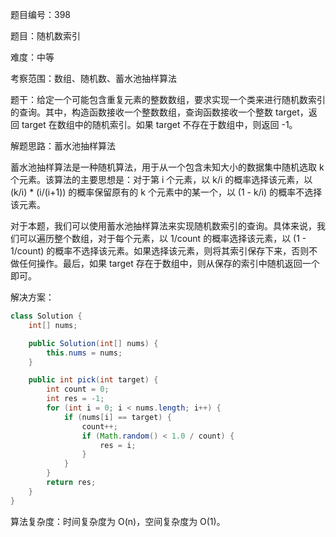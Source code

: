 题目编号：398

题目：随机数索引

难度：中等

考察范围：数组、随机数、蓄水池抽样算法

题干：给定一个可能包含重复元素的整数数组，要求实现一个类来进行随机数索引的查询。其中，构造函数接收一个整数数组，查询函数接收一个整数 target，返回 target 在数组中的随机索引。如果 target 不存在于数组中，则返回 -1。

解题思路：蓄水池抽样算法

蓄水池抽样算法是一种随机算法，用于从一个包含未知大小的数据集中随机选取 k 个元素。该算法的主要思想是：对于第 i 个元素，以 k/i 的概率选择该元素，以 (k/i) * (i/(i+1)) 的概率保留原有的 k 个元素中的某一个，以 (1 - k/i) 的概率不选择该元素。

对于本题，我们可以使用蓄水池抽样算法来实现随机数索引的查询。具体来说，我们可以遍历整个数组，对于每个元素，以 1/count 的概率选择该元素，以 (1 - 1/count) 的概率不选择该元素。如果选择该元素，则将其索引保存下来，否则不做任何操作。最后，如果 target 存在于数组中，则从保存的索引中随机返回一个即可。

解决方案：

```java
class Solution {
    int[] nums;

    public Solution(int[] nums) {
        this.nums = nums;
    }

    public int pick(int target) {
        int count = 0;
        int res = -1;
        for (int i = 0; i < nums.length; i++) {
            if (nums[i] == target) {
                count++;
                if (Math.random() < 1.0 / count) {
                    res = i;
                }
            }
        }
        return res;
    }
}
```

算法复杂度：时间复杂度为 O(n)，空间复杂度为 O(1)。